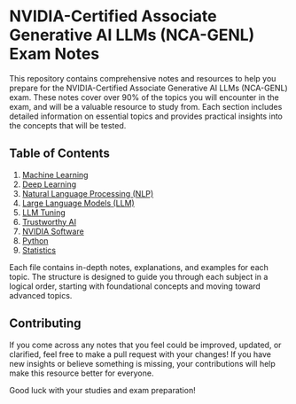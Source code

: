 # NVIDIA-Certified Associate Generative AI LLMs (NCA-GENL) Exam Notes

This repository contains comprehensive notes and resources to help you prepare for the NVIDIA-Certified Associate Generative AI LLMs (NCA-GENL) exam. These notes cover over 90% of the topics you will encounter in the exam, and will be a valuable resource to study from. Each section includes detailed information on essential topics and provides practical insights into the concepts that will be tested.

## Table of Contents

1. [Machine Learning](machinelearning/README.md)  
2. [Deep Learning](deeplearning/README.md)  
3. [Natural Language Processing (NLP)](nlp/README.md)  
4. [Large Language Models (LLM)](llm/README.md)  
5. [LLM Tuning](llmtuning/README.md)  
6. [Trustworthy AI](trustworthyai/README.md)  
7. [NVIDIA Software](nvidia/README.md)  
8. [Python](python/README.md)  
9. [Statistics](statistics/README.md)  

Each file contains in-depth notes, explanations, and examples for each topic. The structure is designed to guide you through each subject in a logical order, starting with foundational concepts and moving toward advanced topics.

## Contributing
If you come across any notes that you feel could be improved, updated, or clarified, feel free to make a pull request with your changes! If you have new insights or believe something is missing, your contributions will help make this resource better for everyone.

Good luck with your studies and exam preparation!
